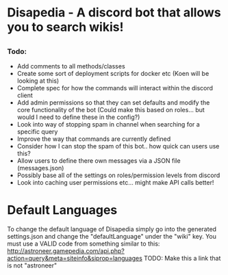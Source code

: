 # Disapedia - A discord bot that allows you to search wikis!
##

### Todo:
* Add comments to all methods/classes
* Create some sort of deployment scripts for docker etc (Koen will be looking at this)
* Complete spec for how the commands will interact within the discord client
* Add admin permissions so that they can set defaults and modify the core functionality of the bot (Could make this based on roles... but would I need to define these in the config?)
* Look into way of stopping spam in channel when searching for a specific query
* Improve the way that commands are currently defined
* Consider how I can stop the spam of this bot.. how quick can users use this?
* Allow users to define there own messages via a JSON file (messages.json)
* Possibly base all of the settings on roles/permission levels from discord
* Look into caching user permissions etc... might make API calls better!

# Default Languages
To change the default language of Disapedia simply go into the generated settings.json and change the "defaultLanguage" under the "wiki" key. You must use a VALID code from something similar to this:
http://astroneer.gamepedia.com/api.php?action=query&meta=siteinfo&siprop=languages
TODO: Make this a link that is not "astroneer"